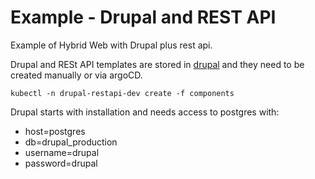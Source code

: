 # Example - Drupal and REST API

Example of Hybrid Web with Drupal plus rest api.

Drupal and RESt API templates are stored in [drupal](components) and they need to be created manually or via argoCD.

```shell
kubectl -n drupal-restapi-dev create -f components
```

Drupal starts with installation and needs access to postgres with:

* host=postgres
* db=drupal_production
* username=drupal
* password=drupal

